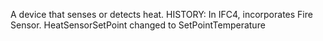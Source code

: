 A device that senses or detects heat. HISTORY: In IFC4, incorporates Fire Sensor. HeatSensorSetPoint changed to SetPointTemperature
